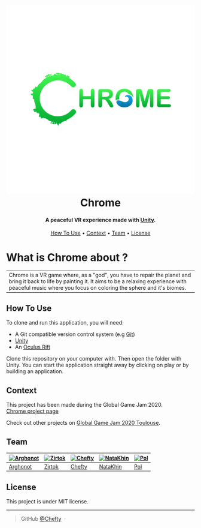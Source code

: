 <h1 align="center">
  <br>
  <a href="https://github.com/Chefty/Chrome/blob/Dev/Assets/Textures/ChromeColor.png?raw=true"><img src="https://github.com/Chefty/Chrome/blob/Dev/Assets/Textures/ChromeColor.png?raw=true" alt="Markdownify" width="600"></a>
  <br>
  Chrome
  <br>
</h1>

<h4 align="center">A peaceful VR experience made with <a href="https://unity.com" target="_blank">Unity</a>.</h4>

<!--- <p align="center">
  <a href="https://www.paypal.me/AmitMerchant">
    <img src="https://img.shields.io/badge/$-donate-ff69b4.svg?maxAge=2592000&amp;style=flat">
  </a>
</p>--->

<p align="center">
  <a href="#how-to-use">How To Use</a> •
  <a href="#context">Context</a> •
  <a href="#team">Team</a> •
  <a href="#license">License</a>
</p>

<!---![screenshot](https://lien-vers-un-gif)--->
# What is Chrome about ?
<table>
<tr>
<td>
Chrome is a VR game where, as a "god", you have to repair the planet and bring it back to life by painting it. It aims to be a relaxing experience with peaceful music where you focus on coloring the sphere and it's biomes.
</td>
</tr>
</table>

## How To Use

To clone and run this application, you will need:
- A Git compatible version control system (e.g [Git](https://git-scm.com))
- [Unity](https://unity.com)
- An [Oculus Rift](https://www.oculus.com/rift/)

Clone this repository on your computer with. Then open the folder with Unity.
You can start the application straight away by clicking on play or by building an application.

<!---## Credits
This software uses the following open source packages:
- [INSERT USED OPEN SOURCE ELEMENTS](http://insert-link)
--->

<!---## Support MAYBE FOR LATER
<a href="patreon-link">
	<img src="https://c5.patreon.com/external/logo/become_a_patron_button@2x.png" width="160">
</a>--->

## Context

This project has been made during the Global Game Jam 2020.<br>
[Chrome project page](https://globalgamejam.org/2020/games/chrome-0)

Check out other projects on [Global Game Jam 2020 Toulouse](https://globalgamejam.org/2020/jam-sites/campus-ionis-toulouse).

## Team

[![Arghonot](https://avatars2.githubusercontent.com/u/15033813?v=3&s=144)](https://github.com/Arghonot)  |[![Zirtok](https://avatars2.githubusercontent.com/u/23333299?v=3&s=144)](https://github.com/Zirtok)  |[![Chefty](https://avatars0.githubusercontent.com/u/6494837?v=3&s=144)](https://github.com/Chefty)  |[![NataKhin](https://mir-s3-cdn-cf.behance.net/user/115/764af74977895.58908a4fd5cd5.jpeg?v=3&s=144)](https://www.behance.net/P_Martin)  |[![Pol](https://mir-s3-cdn-cf.behance.net/user/115/ad887e5108917.58cd42d6c211b.jpg?v=3&s=144)](https://www.behance.net/pol-ronnet)
---|---|---|---|---
[Arghonot](https://github.com/Arghonot)  |[Zirtok](https://github.com/Zirtok)  |[Chefty](https://github.com/Chefty)  |[NataKhin](https://www.behance.net/P_Martin)  |[Pol](https://www.behance.net/pol-ronnet)

## License

This project is under MIT license.

---

> GitHub [@Chefty](https://github.com/Chefty) &nbsp;&middot;&nbsp;
